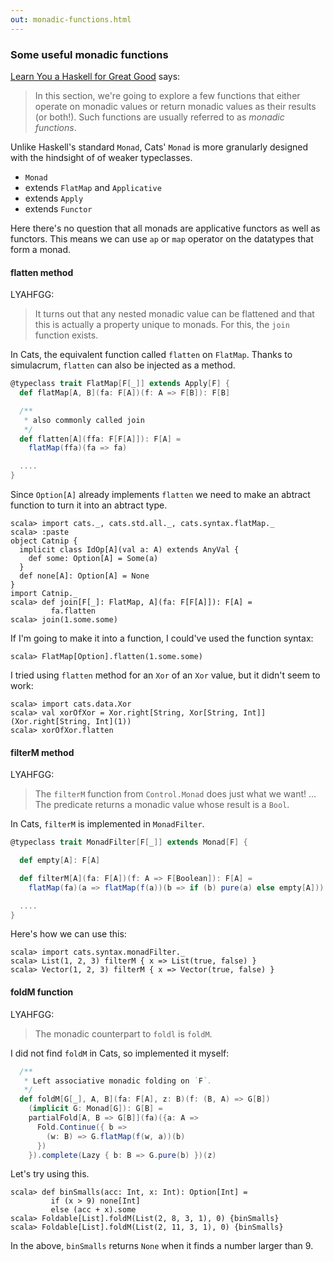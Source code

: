 ```yaml
---
out: monadic-functions.html
---
```


  [fafmm]: http://learnyouahaskell.com/for-a-few-monads-more


### Some useful monadic functions

[Learn You a Haskell for Great Good][fafmm] says:

> In this section, we're going to explore a few functions that either operate on monadic values or return monadic values as their results (or both!). Such functions are usually referred to as *monadic functions*.

Unlike Haskell's standard `Monad`, Cats' `Monad`
is more granularly designed with the hindsight of
of weaker typeclasses. 

- `Monad`
- extends `FlatMap` and `Applicative`
- extends `Apply`
- extends `Functor`

Here there's no question that all monads are applicative functors
as well as functors. This means we can use `ap` or `map` operator
on the datatypes that form a monad.


#### flatten method

LYAHFGG:

> It turns out that any nested monadic value can be flattened and that this is actually a property unique to monads. For this, the `join` function exists.

In Cats, the equivalent function called `flatten` on `FlatMap`.
Thanks to simulacrum, `flatten` can also be injected as a method.

```scala
@typeclass trait FlatMap[F[_]] extends Apply[F] {
  def flatMap[A, B](fa: F[A])(f: A => F[B]): F[B]

  /**
   * also commonly called join
   */
  def flatten[A](ffa: F[F[A]]): F[A] =
    flatMap(ffa)(fa => fa)

  ....
}
```

Since `Option[A]` already implements `flatten` we need to
make an abtract function to turn it into an abtract type.

```console:new
scala> import cats._, cats.std.all._, cats.syntax.flatMap._
scala> :paste
object Catnip {
  implicit class IdOp[A](val a: A) extends AnyVal {
    def some: Option[A] = Some(a)
  }
  def none[A]: Option[A] = None
}
import Catnip._
scala> def join[F[_]: FlatMap, A](fa: F[F[A]]): F[A] =
         fa.flatten
scala> join(1.some.some)
``` 

If I'm going to make it into a function,
I could've used the function syntax:

```console
scala> FlatMap[Option].flatten(1.some.some)
```

I tried using `flatten` method for an `Xor` of an `Xor` value,
but it didn't seem to work:

```console
scala> import cats.data.Xor
scala> val xorOfXor = Xor.right[String, Xor[String, Int]](Xor.right[String, Int](1))
scala> xorOfXor.flatten
```

#### filterM method

LYAHFGG:

> The `filterM` function from `Control.Monad` does just what we want!
> ...
> The predicate returns a monadic value whose result is a `Bool`.

In Cats, `filterM` is implemented in `MonadFilter`.

```scala
@typeclass trait MonadFilter[F[_]] extends Monad[F] {

  def empty[A]: F[A]

  def filterM[A](fa: F[A])(f: A => F[Boolean]): F[A] =
    flatMap(fa)(a => flatMap(f(a))(b => if (b) pure(a) else empty[A]))

  ....
}
```

Here's how we can use this:

```console
scala> import cats.syntax.monadFilter._
scala> List(1, 2, 3) filterM { x => List(true, false) }
scala> Vector(1, 2, 3) filterM { x => Vector(true, false) }
```

#### foldM function

LYAHFGG:

> The monadic counterpart to `foldl` is `foldM`.

I did not find `foldM` in Cats, so implemented it myself:

```scala
  /**
   * Left associative monadic folding on `F`.
   */
  def foldM[G[_], A, B](fa: F[A], z: B)(f: (B, A) => G[B])
    (implicit G: Monad[G]): G[B] =
    partialFold[A, B => G[B]](fa)({a: A =>
      Fold.Continue({ b =>
        (w: B) => G.flatMap(f(w, a))(b)
      })
    }).complete(Lazy { b: B => G.pure(b) })(z)
```

Let's try using this.

```console
scala> def binSmalls(acc: Int, x: Int): Option[Int] =
         if (x > 9) none[Int]
         else (acc + x).some
scala> Foldable[List].foldM(List(2, 8, 3, 1), 0) {binSmalls}
scala> Foldable[List].foldM(List(2, 11, 3, 1), 0) {binSmalls}
```

In the above, `binSmalls` returns `None` when it finds a number larger than 9.
